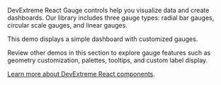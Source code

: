 DevExtreme React Gauge controls help you visualize data and create dashboards. Our library includes three gauge types: radial bar gauges, circular scale gauges, and linear gauges. 

This demo displays a simple dashboard with customized gauges. 

Review other demos in this section to explore gauge features such as geometry customization, palettes, tooltips, and custom label display.

[Learn more about DevExtreme React components](/Documentation/Guide/React_Components/DevExtreme_React_Components/). 